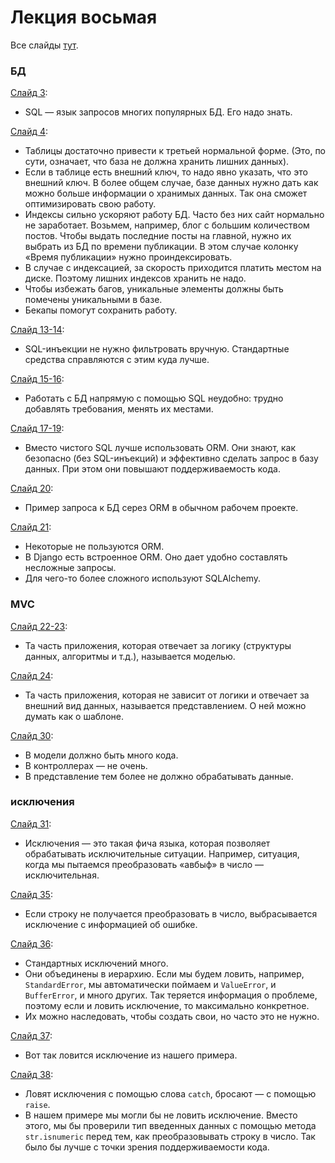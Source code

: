 # Лекция восьмая
Все слайды [тут](http://melevir.com/static/styleru_py/slides/8.html).

### БД
[Слайд 3](http://melevir.com/static/styleru_py/slides/8.html?full#3):
- SQL — язык запросов многих популярных БД. Его надо знать.

[Слайд 4](http://melevir.com/static/styleru_py/slides/8.html?full#4):
- Таблицы достаточно привести к третьей нормальной форме. (Это, по сути, означает, что база не должна хранить лишних данных).
- Если в таблице есть внешний ключ, то надо явно указать, что это внешний ключ. В более общем случае, базе данных нужно дать как можно больше информации о хранимых данных. Так она сможет оптимизировать свою работу.
- Индексы сильно ускоряют работу БД. Часто без них сайт нормально не заработает. Возьмем, например, блог с большим количеством постов. Чтобы выдать последние посты на главной, нужно их выбрать из БД по времени публикации. В этом случае колонку «Время публикации» нужно проиндексировать.
- В случае с индексацией, за скорость приходится платить местом на диске. Поэтому лишних индексов хранить не надо.
- Чтобы избежать багов, уникальные элементы должны быть помечены уникальными в базе.
- Бекапы помогут сохранить работу.

[Слайд 13-14](http://melevir.com/static/styleru_py/slides/8.html?full#13):
- SQL-инъекции не нужно фильтровать вручную. Стандартные средства справляются с этим куда лучше.

[Слайд 15-16](http://melevir.com/static/styleru_py/slides/8.html?full#15):
- Работать с БД напрямую с помощью SQL неудобно: трудно добавлять требования, менять их местами.

[Слайд 17-19](http://melevir.com/static/styleru_py/slides/8.html?full#17):
- Вместо чистого SQL лучше использовать ORM. Они знают, как безопасно (без SQL-инъекций) и эффективно сделать запрос в базу данных. При этом они повышают поддерживаемость кода.

[Слайд 20](http://melevir.com/static/styleru_py/slides/8.html?full#20):
- Пример запроса к БД серез ORM в обычном рабочем проекте.

[Слайд 21](http://melevir.com/static/styleru_py/slides/8.html?full#21):
- Некоторые не пользуются ORM.
- В Django есть встроенное ORM. Оно дает удобно составлять несложные запросы.
- Для чего-то более сложного используют SQLAlchemy.

### MVC
[Слайд 22-23](http://melevir.com/static/styleru_py/slides/8.html?full#22):
- Та часть приложения, которая отвечает за логику (структуры данных, алгоритмы и т.д.), называется моделью.

[Слайд 24](http://melevir.com/static/styleru_py/slides/8.html?full#24):
- Та часть приложения, которая не зависит от логики и отвечает за внешний вид данных, называется представлением. О ней можно думать как о шаблоне.

[Слайд 30](http://melevir.com/static/styleru_py/slides/8.html?full#30):
- В модели должно быть много кода.
- В контроллерах — не очень.
- В представление тем более не должно обрабатывать данные.

### исключения
[Слайд 31](http://melevir.com/static/styleru_py/slides/8.html?full#31):
- Исключения — это такая фича языка, которая позволяет обрабатывать исключительные ситуации. Например, ситуация, когда мы пытаемся преобразовать «авбыф» в число — исключительная.

[Слайд 35](http://melevir.com/static/styleru_py/slides/8.html?full#35):
- Если строку не получается преобразовать в число, выбрасывается исключение с информацией об ошибке.

[Слайд 36](http://melevir.com/static/styleru_py/slides/8.html?full#36):
- Стандартных исключений много.
- Они объединены в иерархию. Если мы будем ловить, например, `StandardError`, мы автоматически поймаем и `ValueError`, и `BufferError`, и много других. Так теряется информация о проблеме, поэтому если и ловить исключение, то максимально конкретное.
- Их можно наследовать, чтобы создать свои, но часто это не нужно.

[Слайд 37](http://melevir.com/static/styleru_py/slides/8.html?full#37):
- Вот так ловится исключение из нашего примера.

[Слайд 38](http://melevir.com/static/styleru_py/slides/8.html?full#38):
- Ловят исключения с помощью слова `catch`, бросают — с помощью `raise`.
- В нашем примере мы могли бы не ловить исключение. Вместо этого, мы бы проверили тип введенных данных с помощью метода `str.isnumeric` перед тем, как преобразовывать строку в число. Так было бы лучше с точки зрения поддерживаемости кода.
